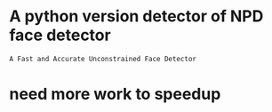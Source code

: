 # A python version detector of NPD face detector

`A Fast and Accurate Unconstrained Face Detector`

# need more work to speedup
